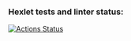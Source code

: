 ### Hexlet tests and linter status:
[![Actions Status](https://github.com/cheklinim/python-project-lvl1/workflows/hexlet-check/badge.svg)](https://github.com/cheklinim/python-project-lvl1/actions)